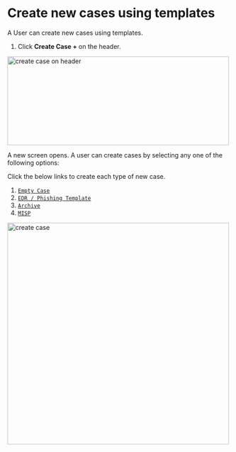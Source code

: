 # Create new cases using templates

A User can create new cases using templates.

1. Click **Create Case +** on the header.

<img src="/thehive/images/user-guides/analyst-corner/cases/create_case_header.png" alt="create case on header" width="500" height="200"/>

A new screen opens. A user can create cases by selecting any one of the following options: 

Click the below links to create each type of new case. 

1. [`Empty Case`](../cases/create-empty-case.md)
1. [`EDR / Phishing Template`](../cases/create-case-from-template.md)
1. [`Archive`](../cases/create-case-from-archive.md)
1. [`MISP`](../cases/create-case-from-misp.md)

<img src="/thehive/images/user-guides/analyst-corner/cases/create_case.png" alt="create case" width="500" height="500"/>
